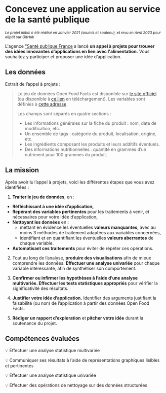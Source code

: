 # Concevez une application au service de la santé publique

<sub>*Le projet initial a été réalisé en Janvier 2021 (soumis et soutenu), et revu en Avril 2023 pour dépôt sur GitHub*</sub>

L'agence ["Santé publique France](http://www.santepubliquefrance.fr/) a lancé **un appel à projets pour trouver des idées innovantes d’applications en lien avec l'alimentation.** Vous souhaitez y participer et proposer une idée d’application.

## Les données

Extrait de l’appel à projets :
> Le jeu de données Open Food Facts est disponible sur [le site officiel](https://world.openfoodfacts.org/) (ou disponible à [ce lien](https://s3-eu-west-1.amazonaws.com/static.oc-static.com/prod/courses/files/parcours-data-scientist/P2/fr.openfoodfacts.org.products.csv.zip) en téléchargement). Les variables sont définies à [cette adresse](https://world.openfoodfacts.org/data/data-fields.txt).
> 
> Les champs sont séparés en quatre sections :
> - Les informations générales sur la fiche du produit : nom, date de modification, etc.
> - Un ensemble de tags : catégorie du produit, localisation, origine, etc.
> - Les ingrédients composant les produits et leurs additifs éventuels.
> - Des informations nutritionnelles : quantité en grammes d’un nutriment pour 100 grammes du produit.

## La mission

Après avoir lu l’appel à projets, voici les différentes étapes que vous avez identifiées :
1) **Traiter le jeu de données**, en :
  - **Réfléchissant à une idée d’application,**
  - **Repérant des variables pertinentes** pour les traitements à venir, et nécessaires pour votre idée d’application,
  - **Nettoyant les données** en :
    - mettant en évidence les éventuelles **valeurs manquantes**, avec au moins 3 méthodes de traitement adaptées aux variables concernées,
    - identifiant et en quantifiant les éventuelles **valeurs aberrantes** de chaque variable.
  - **Automatisant ces traitements** pour éviter de répéter ces opérations.

2) Tout au long de l’analyse, **produire des visualisations** afin de mieux comprendre les données. **Effectuer une analyse univariée** pour chaque variable intéressante, afin de synthétiser son comportement.

3) **Confirmer ou infirmer les hypothèses à l’aide d’une analyse multivariée. Effectuer les tests statistiques appropriés** pour vérifier la significativité des résultats.

4) **Justifier votre idée d’application.** Identifier des arguments justifiant la faisabilité (ou non) de l’application à partir des données Open Food Facts.

5) **Rédiger un rapport d’exploration** et **pitcher votre idée** durant la soutenance du projet.

## Compétences évaluées

:bulb: Effectuer une analyse statistique multivariée

:bulb: Communiquer ses résultats à l’aide de représentations graphiques lisibles et pertinentes

:bulb: Effectuer une analyse statistique univariée

:bulb: Effectuer des opérations de nettoyage sur des données structurées

